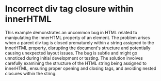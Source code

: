 # Incorrect div tag closure within innerHTML
This example demonstrates an uncommon bug in HTML related to manipulating the innerHTML property of an element. The problem arises when a parent div tag is closed prematurely within a string assigned to the innerHTML property, disrupting the document's structure and potentially causing unexpected layout issues.
The bug is subtle and might go unnoticed during initial development or testing.  The solution involves carefully examining the structure of the HTML string being assigned to innerHTML, ensuring proper opening and closing tags, and avoiding nested closures within the string.